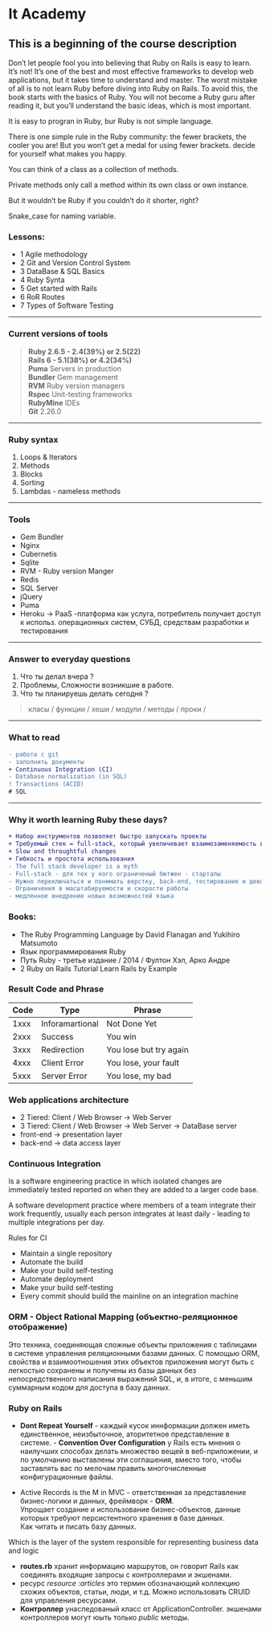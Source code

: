 # It Academy

## This is a beginning of the course description

Don’t let people fool you into believing that Ruby on Rails is easy to learn. It’s not! It’s one of the best and most effective frameworks to develop web applications, but it takes time to understand and master. The worst mistake of all is to not learn Ruby before diving into Ruby on Rails. To avoid this, the book starts with the basics of Ruby. You will not become a Ruby guru after reading it, but you’ll understand the basic ideas, which is most important.  

It is easy to progran in Ruby, bur Ruby is not simple language.

There is one simple rule in the Ruby community: the fewer brackets, the cooler you are!
But you won’t get a medal for using fewer brackets. decide for yourself what makes you happy.

You can think of a class as a collection of methods.

Private methods only call a method within its own class or own instance.

But it wouldn’t be Ruby if you couldn’t do it shorter, right?

Snake_case for naming variable.

### Lessons:

- 1 Agile methodology
- 2 Git and Version Control System
- 3 DataBase & SQL Basics
- 4 Ruby Synta
- 5 Get started with Rails
- 6 RoR Routes
- 7 Types of Software Testing

---

### Current versions of tools

> **Ruby 2.6.5 - 2.4(39%) or 2.5(22)**  
> **Rails 6 - 5.1(38%) or 4.2(34%)**  
> **Puma** Servers in production  
> **Bundler** Gem management  
> **RVM** Ruby version managers  
> **Rspec** Unit-testing frameworks  
> **RubyMine** IDEs  
> **Git** 2.26.0

---

### Ruby syntax

1. Loops & Iterators
2. Methods
3. Blocks
4. Sorting
5. Lambdas - nameless methods

---

### Tools

- Gem Bundler
- Nginx
- Cubernetis
- Sqlite
- RVM - Ruby version Manger
- Redis
- SQL Server
- jQuery
- Puma
- Heroku -> PaaS -платформа как услуга, потребитель получает доступ к использ. операционных систем, СУБД, средствам разработки и тестирования 

---

### Answer to everyday questions

1. Что ты делал вчера ?
2. Проблемы, Сложности возникшие в работе.
3. Что ты планируешь делать сегодня ?

> класы / функции / хеши  / модули / методы / проки /

---

### What to read

```diff
- работа с git
- заполнить документы
+ Continuous Integration (CI)
- Database normalization (in SQL)
! Transactions (ACID)
# SQL
```

---

### Why it worth learning Ruby these days?

```diff
+ Набор инструментов позволяет быстро запускать проекты
+ Требуемый стек = full-stack, который увеличевает взаимозаменяемость в команде
+ Slow and throughtful changes
+ Гибкость и простота использования 
- The full stack developer is a myth
- Full-stack - для тех у кого ограниченый бютжен - стартапы
- Нужно переключаться и понимать верстку, back-end, тестирование и девопс
- Ограничения в масштабируемости и скорости работы
- медленное внедрение новых возможностей языка
```

### Books:

- The Ruby Programming Language by David Flanagan and Yukihiro Matsumoto
- Язык программирования Ruby
- Путь Ruby - третье издание / 2014 / Фултон Хэл, Арко Андре
- 2 Ruby on Rails Tutorial Learn Rails by Example

### Result Code and Phrase

| Code | Type | Phrase |
| --- | --- | --- |
| 1xxx | Inforamartional | Not Done Yet |
| 2xxx | Success | You win |
| 3xxx | Redirection | You lose but try again |
| 4xxx | Client Error | You lose, your fault |
| 5xxx | Server Error | You lose, my bad |

### Web applications architecture

- 2 Tiered: Client / Web Browser -> Web Server
- 3 Tiered: Client / Web Browser -> Web Server -> DataBase server
- front-end -> presentation layer
- back-end -> data access layer

### Continuous Integration

Is a software engineering practice in which isolated changes are immediately tested reported on when they are added to a larger code base.  

A software development practice where members of a team integrate their work frequently, usually each person integrates at least daily - leading to multiple integrations per day.  

Rules for CI

- Maintain a single repository
- Automate the build
- Make your build self-testing
- Automate deployment
- Make your build self-testing
- Every commit should build the mainline on an integration machine

### ORM - Object Rational Mapping (объектно-реляционное отображение)

Это техника, соединяющая сложные объекты приложения с таблицами в системе управления реляционными базами данных. С помощью ORM, свойства и взаимоотношения этих объектов приложения могут быть с легкостью сохранены и получены из базы данных без непосредственного написания выражений SQL, и, в итоге, с меньшим суммарным кодом для доступа в базу данных.  

### Ruby on Rails

- **Dont Repeat Yourself** - каждый кусок иннформации должен иметь единственное, неизбыточное, аторитетное представление в системе.
- **Convention Over Configuration** у Rails есть мнения о наилучших способах делать множество вещей в веб-приложении, и по умолчанию выставлены эти соглашения, вместо того, чтобы заставлять вас по мелочам править многочисленные конфигурационные файлы.

- Active Records is the M in MVC - ответственная за представление бизнес-логики и данных, фреймворк - **ORM**.  
Упрощает создание и использование бизнес-объектов, данные которых требуют персистентного хранения в базе данных.  
Как читать и писать базу данных.  

Which is the layer of the system responsible for representing business data and logic

- **routes.rb** хранит информацию маршрутов, он говорит Rails как соединять входящие запросы с контроллерами и экшенами.
- ресурс *resource :articles* это термин обозначающий коллекцию схожих объектов, статьи, люди, и т.д. Можно использовать CRUID для управления ресурсами. 
- **Контроллер** унаследованый класс от ApplicationController. экшенами  контроллеров могут юыть только *public* методы.

